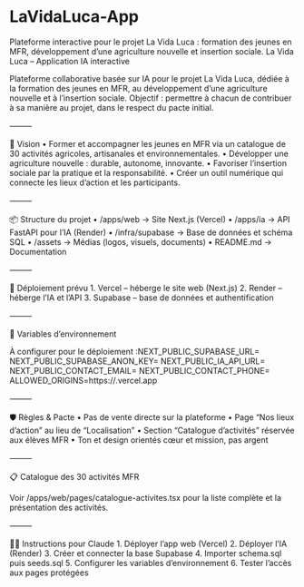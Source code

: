 # LaVidaLuca-App

Plateforme interactive pour le projet La Vida Luca : formation des jeunes en MFR, développement d’une agriculture nouvelle et insertion sociale.
La Vida Luca – Application IA interactive

Plateforme collaborative basée sur IA pour le projet La Vida Luca, dédiée à la formation des jeunes en MFR, au développement d’une agriculture nouvelle et à l’insertion sociale.
Objectif : permettre à chacun de contribuer à sa manière au projet, dans le respect du pacte initial.

⸻

🎯 Vision
• Former et accompagner les jeunes en MFR via un catalogue de 30 activités agricoles, artisanales et environnementales.
• Développer une agriculture nouvelle : durable, autonome, innovante.
• Favoriser l’insertion sociale par la pratique et la responsabilité.
• Créer un outil numérique qui connecte les lieux d’action et les participants.

⸻

📦 Structure du projet
• /apps/web → Site Next.js (Vercel)
• /apps/ia → API FastAPI pour l’IA (Render)
• /infra/supabase → Base de données et schéma SQL
• /assets → Médias (logos, visuels, documents)
• README.md → Documentation

⸻

🚀 Déploiement prévu 1. Vercel – héberge le site web (Next.js) 2. Render – héberge l’IA et l’API 3. Supabase – base de données et authentification

⸻

🔑 Variables d’environnement

À configurer pour le déploiement :NEXT_PUBLIC_SUPABASE_URL=
NEXT_PUBLIC_SUPABASE_ANON_KEY=
NEXT_PUBLIC_IA_API_URL=
NEXT_PUBLIC_CONTACT_EMAIL=
NEXT_PUBLIC_CONTACT_PHONE=
ALLOWED_ORIGINS=https://<site-vercel>.vercel.app

⸻

🛡️ Règles & Pacte
• Pas de vente directe sur la plateforme
• Page “Nos lieux d’action” au lieu de “Localisation”
• Section “Catalogue d’activités” réservée aux élèves MFR
• Ton et design orientés cœur et mission, pas argent

⸻

📋 Catalogue des 30 activités MFR

Voir /apps/web/pages/catalogue-activites.tsx pour la liste complète et la présentation des activités.

⸻

👨‍💻 Instructions pour Claude 1. Déployer l’app web (Vercel) 2. Déployer l’IA (Render) 3. Créer et connecter la base Supabase 4. Importer schema.sql puis seeds.sql 5. Configurer les variables d’environnement 6. Tester l’accès aux pages protégées
